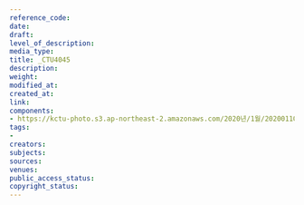 ```yaml
---
reference_code: 
date: 
draft: 
level_of_description: 
media_type: 
title: _CTU4045
description: 
weight: 
modified_at: 
created_at: 
link: 
components:
- https://kctu-photo.s3.ap-northeast-2.amazonaws.com/2020년/1월/20200110_경마기수+문중원+열사+진상규명,+책임자처벌+및+사람+죽이는+공공기관+적폐청산+민주노총+대책위원회+구성+및+투쟁계획+발표+기자회견/_CTU4045.jpg
tags:
- 
creators: 
subjects: 
sources: 
venues: 
public_access_status: 
copyright_status: 
---
```

